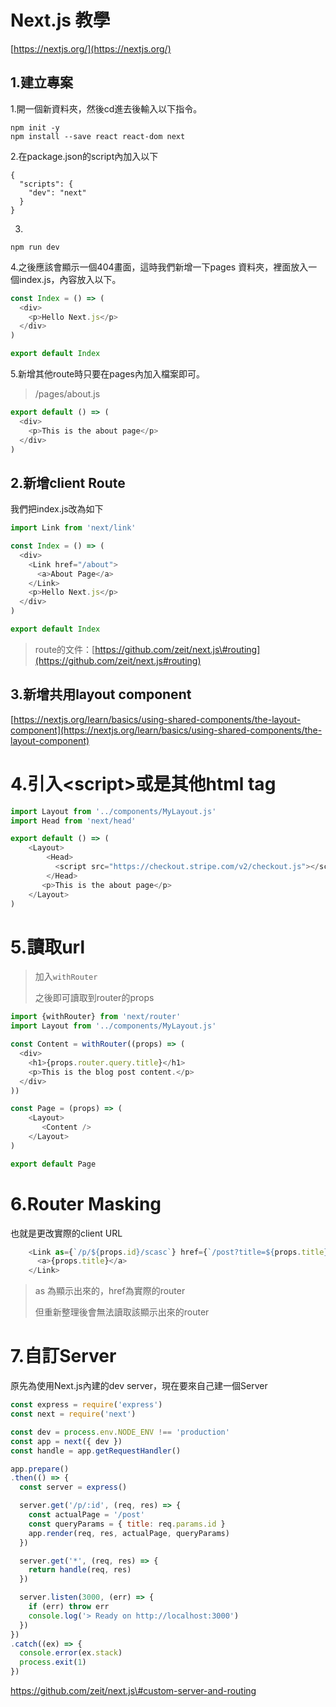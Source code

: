 # Next.js 教學

[https://nextjs.org/](https://nextjs.org/)

## 1.建立專案

1.開一個新資料夾，然後cd進去後輸入以下指令。

```
npm init -y
npm install --save react react-dom next
```

2.在package.json的script內加入以下

```
{
  "scripts": {
    "dev": "next"
  }
}
```

3.

```
npm run dev
```

4.之後應該會顯示一個404畫面，這時我們新增一下pages 資料夾，裡面放入一個index.js，內容放入以下。

```js
const Index = () => (
  <div>
    <p>Hello Next.js</p>
  </div>
)

export default Index
```

5.新增其他route時只要在pages內加入檔案即可。

> /pages/about.js

```js
export default () => (
  <div>
    <p>This is the about page</p>
  </div>
)
```

## 2.新增client Route

我們把index.js改為如下

```js
import Link from 'next/link'

const Index = () => (
  <div>
    <Link href="/about">
      <a>About Page</a>
    </Link>
    <p>Hello Next.js</p>
  </div>
)

export default Index
```

> route的文件：[https://github.com/zeit/next.js\#routing](https://github.com/zeit/next.js#routing)

## 3.新增共用layout component

[https://nextjs.org/learn/basics/using-shared-components/the-layout-component](https://nextjs.org/learn/basics/using-shared-components/the-layout-component)

# 4.引入&lt;script&gt;或是其他html tag

```js
import Layout from '../components/MyLayout.js'
import Head from 'next/head'

export default () => (
    <Layout>
        <Head>
          <script src="https://checkout.stripe.com/v2/checkout.js"></script>
        </Head>
       <p>This is the about page</p>
    </Layout>
)
```

# 5.讀取url

> 加入`withRouter`
>
> 之後即可讀取到router的props

```js
import {withRouter} from 'next/router'
import Layout from '../components/MyLayout.js'

const Content = withRouter((props) => (
  <div>
    <h1>{props.router.query.title}</h1>
    <p>This is the blog post content.</p>
  </div>
))

const Page = (props) => (
    <Layout>
       <Content />
    </Layout>
)

export default Page
```

# 6.Router Masking

也就是更改實際的client URL

```js
    <Link as={`/p/${props.id}/scasc`} href={`/post?title=${props.title}`}>
      <a>{props.title}</a>
    </Link>
```

> as 為顯示出來的，href為實際的router
>
> 但重新整理後會無法讀取該顯示出來的router

# 7.自訂Server

原先為使用Next.js內建的dev server，現在要來自己建一個Server

```js
const express = require('express')
const next = require('next')

const dev = process.env.NODE_ENV !== 'production'
const app = next({ dev })
const handle = app.getRequestHandler()

app.prepare()
.then(() => {
  const server = express()

  server.get('/p/:id', (req, res) => {
    const actualPage = '/post'
    const queryParams = { title: req.params.id } 
    app.render(req, res, actualPage, queryParams)
  })

  server.get('*', (req, res) => {
    return handle(req, res)
  })

  server.listen(3000, (err) => {
    if (err) throw err
    console.log('> Ready on http://localhost:3000')
  })
})
.catch((ex) => {
  console.error(ex.stack)
  process.exit(1)
})
```

https://github.com/zeit/next.js\#custom-server-and-routing


